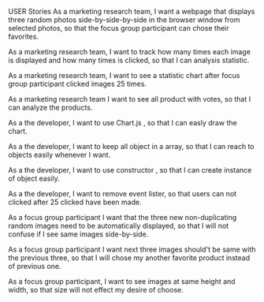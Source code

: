 USER Stories
As a marketing research team, I want a webpage that displays three random photos side-by-side-by-side in the browser window from selected photos, so that the focus group participant can chose their favorites.

As a marketing research team, I want to track how many times each image is displayed and how many times is clicked, so that I can analysis statistic.

As a marketing research team, I want to see a statistic chart after focus group participant clicked images 25 times.

As a marketing research team I want to see all product with votes, so that I can analyze the products.

As a the developer, I want to use Chart.js , so that I can easly draw the chart.

As a the developer, I want to keep all object in a array, so that I can reach to objects easily whenever I want.

As a the developer, I want to use constructor , so that I can  create instance of object easily.

As a the developer, I want to remove event lister, so that users can not clicked after 25 clicked have been made.

As a focus group participant I want that the three new non-duplicating random images need to be automatically displayed, so that I will not confuse if I see same images side-by-side.

As a focus group participant I want next three images should't be same with the previous three, so that I will chose my another favorite product instead of previous one.

As a focus group participant, I want to see images at same height and width, so that size will not effect my desire of choose.
